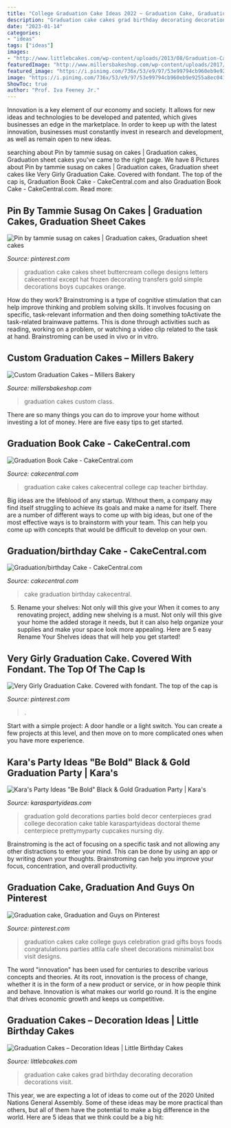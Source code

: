 ```yaml
---
title: "College Graduation Cake Ideas 2022 ~ Graduation Cake, Graduation And Guys On Pinterest"
description: "Graduation cake cakes grad birthday decorating decoration decorations visit"
date: "2023-01-14"
categories:
- "ideas"
tags: ["ideas"]
images:
- "http://www.littlebcakes.com/wp-content/uploads/2013/08/Graduation-Cake-Images.jpg"
featuredImage: "http://www.millersbakeshop.com/wp-content/uploads/2017/06/img_0347-773x1030.jpg"
featured_image: "https://i.pinimg.com/736x/53/e9/97/53e99794cb960eb9e9255a8ec0418a7b--graduation--highschool-graduation-cakes.jpg?b=t"
image: "https://i.pinimg.com/736x/53/e9/97/53e99794cb960eb9e9255a8ec0418a7b--graduation--highschool-graduation-cakes.jpg?b=t"
ShowToc: true
author: "Prof. Iva Feeney Jr."
---
```



Innovation is a key element of our economy and society. It allows for new ideas and technologies to be developed and patented, which gives businesses an edge in the marketplace. In order to keep up with the latest innovation, businesses must constantly invest in research and development, as well as remain open to new ideas.

	

		
searching about Pin by tammie susag on cakes | Graduation cakes, Graduation sheet cakes you've came to the right page. We have 8 Pictures about Pin by tammie susag on cakes | Graduation cakes, Graduation sheet cakes like Very Girly Graduation Cake. Covered with fondant. The top of the cap is, Graduation Book Cake - CakeCentral.com and also Graduation Book Cake - CakeCentral.com. Read more:
		
    
## Pin By Tammie Susag On Cakes | Graduation Cakes, Graduation Sheet Cakes

<img loading=lazy src="https://i.pinimg.com/736x/92/18/c0/9218c0078caec320ec6d6646c58323e7.jpg" onerror="this.onerror=null;this.src='https://tse2.mm.bing.net/th?id=OIP.8eG-853Mh0StP1mMt7XSGAHaFj&amp;pid=15.1';" alt="Pin by tammie susag on cakes | Graduation cakes, Graduation sheet cakes">

_Source: pinterest.com_

>graduation cake cakes sheet buttercream college designs letters cakecentral except hat frozen decorating transfers gold simple decorations boys cupcakes orange. 

	

How do they work?
Brainstroming is a type of cognitive stimulation that can help improve thinking and problem solving skills. It involves focusing on specific, task-relevant information and then doing something toActivate the task-related brainwave patterns. This is done through activities such as reading, working on a problem, or watching a video clip related to the task at hand. Brainstroming can be used in vivo or in vitro.

    
## Custom Graduation Cakes – Millers Bakery

<img loading=lazy src="http://www.millersbakeshop.com/wp-content/uploads/2017/06/img_0347-773x1030.jpg" onerror="this.onerror=null;this.src='https://tse4.mm.bing.net/th?id=OIP.qH9RT_3Bt77RumM4TvKL1wHaJ3&amp;pid=15.1';" alt="Custom Graduation Cakes – Millers Bakery">

_Source: millersbakeshop.com_

>graduation cakes custom class. 

	

There are so many things you can do to improve your home without investing a lot of money. Here are five easy tips to get started.

    
## Graduation Book Cake - CakeCentral.com

<img loading=lazy src="http://cdn001.cakecentral.com/gallery/2015/03/900_665941Xj4K_graduation-book-cake.jpg" onerror="this.onerror=null;this.src='https://tse1.mm.bing.net/th?id=OIP.Z52LwnxbIQ8i4hcxoel3vwHaLD&amp;pid=15.1';" alt="Graduation Book Cake - CakeCentral.com">

_Source: cakecentral.com_

>graduation cake cakes cakecentral college cap teacher birthday. 

	

Big ideas are the lifeblood of any startup. Without them, a company may find itself struggling to achieve its goals and make a name for itself. There are a number of different ways to come up with big ideas, but one of the most effective ways is to brainstorm with your team. This can help you come up with concepts that would be difficult to develop on your own.

    
## Graduation/birthday Cake - CakeCentral.com

<img loading=lazy src="https://cdn001.cakecentral.com/gallery/2015/06/900_m0fBvMALVI-graduationbirthday-cake.jpg" onerror="this.onerror=null;this.src='https://tse3.mm.bing.net/th?id=OIP.Q7I2kH2_1YzAasRpyTSGJQHaLH&amp;pid=15.1';" alt="Graduation/birthday Cake - CakeCentral.com">

_Source: cakecentral.com_

>cake graduation birthday cakecentral. 

	

5. Rename your shelves: Not only will this give your
When it comes to any renovating project, adding new shelving is a must. Not only will this give your home the added storage it needs, but it can also help organize your supplies and make your space look more appealing. Here are 5 easy Rename Your Shelves ideas that will help you get started!

    
## Very Girly Graduation Cake. Covered With Fondant. The Top Of The Cap Is

<img loading=lazy src="https://i.pinimg.com/736x/53/e9/97/53e99794cb960eb9e9255a8ec0418a7b--graduation--highschool-graduation-cakes.jpg?b=t" onerror="this.onerror=null;this.src='https://tse1.mm.bing.net/th?id=OIP.wQCjNX5mQXzo8WUhE8VrSgHaJP&amp;pid=15.1';" alt="Very Girly Graduation Cake. Covered with fondant. The top of the cap is">

_Source: pinterest.com_

>. 

	

Start with a simple project: A door handle or a light switch. You can create a few projects at this level, and then move on to more complicated ones when you have more experience.

    
## Kara&#039;s Party Ideas &quot;Be Bold&quot; Black &amp; Gold Graduation Party | Kara&#039;s

<img loading=lazy src="https://karaspartyideas.com/wp-content/uploads/2017/04/22Be-Bold22-Black-Gold-Graduation-Party-via-Karas-Party-Ideas-KarasPartyIdeas.com7_.jpeg" onerror="this.onerror=null;this.src='https://tse3.mm.bing.net/th?id=OIP.By9uRHDZ0lTQGjSPH9TbTgHaLG&amp;pid=15.1';" alt="Kara&#039;s Party Ideas &quot;Be Bold&quot; Black &amp; Gold Graduation Party | Kara&#039;s">

_Source: karaspartyideas.com_

>graduation gold decorations parties bold decor centerpieces grad college decoration cake table karaspartyideas doctoral theme centerpiece prettymyparty cupcakes nursing diy. 

	

Brainstroming is the act of focusing on a specific task and not allowing any other distractions to enter your mind. This can be done by using an app or by writing down your thoughts. Brainstroming can help you improve your focus, concentration, and overall productivity.

    
## Graduation Cake, Graduation And Guys On Pinterest

<img loading=lazy src="https://s-media-cache-ak0.pinimg.com/564x/76/c7/0c/76c70c1e5278f10e550c541e789f9905.jpg" onerror="this.onerror=null;this.src='https://tse2.mm.bing.net/th?id=OIP.xPBfI8ROptVkhzv4egXA8AHaJ3&amp;pid=15.1';" alt="Graduation cake, Graduation and Guys on Pinterest">

_Source: pinterest.com_

>graduation cakes cake college guys celebration grad gifts boys foods congratulations parties attila cafe sheet decorations minimalist box visit designs. 

	

The word "innovation" has been used for centuries to describe various concepts and theories. At its root, innovation is the process of change, whether it is in the form of a new product or service, or in how people think and behave. Innovation is what makes our world go round. It is the engine that drives economic growth and keeps us competitive.

    
## Graduation Cakes – Decoration Ideas | Little Birthday Cakes

<img loading=lazy src="http://www.littlebcakes.com/wp-content/uploads/2013/08/Graduation-Cake-Images.jpg" onerror="this.onerror=null;this.src='https://tse1.mm.bing.net/th?id=OIP.yDS-yp1KfQP4wkGKhZ3-IgHaJ4&amp;pid=15.1';" alt="Graduation Cakes – Decoration Ideas | Little Birthday Cakes">

_Source: littlebcakes.com_

>graduation cake cakes grad birthday decorating decoration decorations visit. 

	

This year, we are expecting a lot of ideas to come out of the 2020 United Nations General Assembly. Some of these ideas may be more practical than others, but all of them have the potential to make a big difference in the world. Here are 5 ideas that we think could be a big hit:

